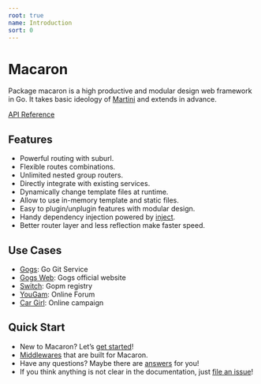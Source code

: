 ```yaml
---
root: true
name: Introduction
sort: 0
---
```


# Macaron 

Package macaron is a high productive and modular design web framework in Go. It takes basic ideology of [Martini](https://github.com/go-martini/martini) and extends in advance.

[API Reference](https://gowalker.org/github.com/Unknwon/macaron)

## Features

- Powerful routing with suburl.
- Flexible routes combinations.
- Unlimited nested group routers.
- Directly integrate with existing services.
- Dynamically change template files at runtime.
- Allow to use in-memory template and static files.
- Easy to plugin/unplugin features with modular design.
- Handy dependency injection powered by [inject](https://github.com/codegangsta/inject).
- Better router layer and less reflection make faster speed.

## Use Cases

- [Gogs](https://github.com/gogits/gogs): Go Git Service
- [Gogs Web](https://github.com/gogits/gogsweb): Gogs official website
- [Switch](https://github.com/gpmgo/switch): Gopm registry
- [YouGam](http://yougam.com): Online Forum
- [Car Girl](http://qcnl.gzsy.com/): Online campaign

## Quick Start

- New to Macaron? Let’s [get started](./getting_started)!
- [Middlewares](../middlewares) that are built for Macaron.
- Have any questions? Maybe there are [answers](../faqs) for you!
- If you think anything is not clear in the documentation, just [file an issue](https://github.com/macaron-contrib/docs/issues)!